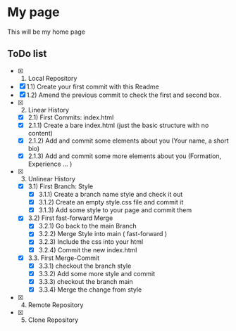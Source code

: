 # My page
This will be my home page

## ToDo list
 - [x] 1. Local Repository 
  - [x] 1.1) Create your first commit with this Readme
  - [x] 1.2) Amend the previous commit to check the first and second box.
- [x] 2. Linear History 
  - [x] 2.1) First Commits: index.html
  - [x] 2.1.1) Create a bare index.html (just the basic structure with no content)
  - [x] 2.1.2) Add and commit some elements about you (Your name, a short bio)
  - [x] 2.1.3) Add and commit some more elements about you (Formation, Experience ... )
- [x] 3. Unlinear History 
  - [x] 3.1) First Branch: Style
    - [x] 3.1.1) Create a branch name style and check it out
    - [x] 3.1.2) Create an empty style.css file and commit it
    - [x] 3.1.3) Add some style to your page and commit them
  - [x] 3.2) First fast-forward Merge
    - [x] 3.2.1) Go back to the main Branch
    - [x] 3.2.2) Merge Style into main ( fast-forward )
    - [x] 3.2.3) Include the css into your html
    - [x] 3.2.4) Commit the new index.html
  - [x] 3.3. First Merge-Commit
    - [x] 3.3.1) checkout the branch style
    - [x] 3.3.2) Add some more style and commit
    - [x] 3.3.3) checkout the branch main
    - [x] 3.3.4) Merge the change from style
 - [x] 4. Remote Repository
 - [x] 5. Clone Repository